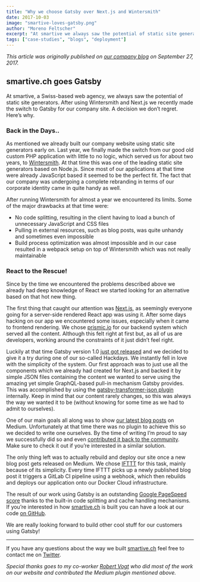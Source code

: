 ```yaml
---
title: "Why we choose Gatsby over Next.js and Wintersmith"
date: 2017-10-03
image: "smartive-loves-gatsby.png"
author: "Moreno Feltscher"
excerpt: "At smartive we always saw the potential of static site generators. We recently made the switch to Gatsby.js for our company site. A decision we don’t regret. Here’s why."
tags: ["case-studies", "blogs", "deployment"]
---
```


_This article was originally published on [our company blog](https://blog.smartive.ch/smartive-ch-goes-gatsby-js-27a056b3b817) on September 27, 2017._

## smartive.ch goes Gatsby

At smartive, a Swiss-based web agency, we always saw the potential of static site generators. After using Wintersmith and Next.js we recently made the switch to Gatsby for our company site. A decision we don’t regret. Here’s why.

### Back in the Days..

As mentioned we already built our company website using static site generators early on. Last year, we finally made the switch from our good old custom PHP application with little to no logic, which served us for about two years, to [Wintersmith](http://wintersmith.io/). At that time this was one of the leading static site generators based on Node.js. Since most of our applications at that time were already JavaScript based it seemed to be the perfect fit. The fact that our company was undergoing a complete rebranding in terms of our corporate identity came in quite handy as well.

After running Wintersmith for almost a year we encountered its limits. Some of the major drawbacks at that time were:

- No code splitting, resulting in the client having to load a bunch of unnecessary JavaScript and CSS files
- Pulling in external resources, such as blog posts, was quite unhandy and sometimes even impossible
- Build process optimization was almost impossible and in our case resulted in a webpack setup on top of Wintersmith which was not really maintainable

### React to the Rescue!

Since by the time we encountered the problems described above we already had deep knowledge of React we started looking for an alternative based on that hot new thing.

The first thing that caught our attention was [Next.js](https://github.com/vercel/next.js/), as seemingly everyone going for a server-side rendered React app was using it. After some days hacking on our app we encountered some issues, especially when it came to frontend rendering. We chose [prismic.io](https://prismic.io/) for our backend system which served all the content. Although this felt right at first but, as all of us are developers, working around the constraints of it just didn’t feel right.

Luckily at that time Gatsby version 1.0 [just got released](/blog/gatsby-v1/) and we decided to give it a try during one of our so-called Hackdays. We instantly fell in love with the simplicity of the system. Our first approach was to just use all the components which we already had created for Next.js and backed it by simple JSON files containing the content we wanted to serve using the amazing yet simple GraphQL-based pull-in mechanism Gatsby provides. This was accomplished by using the [gatsby-transformer-json plugin](https://www.npmjs.com/package/gatsby-transformer-json) internally. Keep in mind that our content rarely changes, so this was always the way we wanted it to be (without knowing for some time as we had to admit to ourselves).

One of our main goals all along was to show [our latest blog posts](https://blog.smartive.ch) on Medium. Unfortunately at that time there was no plugin to achieve this so we decided to write one ourselves. By the time of writing I’m proud to say we successfully did so and even [contributed it back to the community](https://github.com/gatsbyjs/gatsby/pull/1907). Make sure to check it out if you’re interested in a similar solution.

The only thing left was to actually rebuild and deploy our site once a new blog post gets released on Medium. We chose [IFTTT](https://ifttt.com/) for this task, mainly because of its simplicity. Every time IFTTT picks up a newly published blog post it triggers a GitLab CI pipeline using a webhook, which then rebuilds and deploys our application onto our Docker Cloud infrastructure.

The result of our work using Gatsby is an outstanding [Google PageSpeed score](https://developers.google.com/speed/pagespeed/insights/?url=https://smartive.ch&tab=desktop) thanks to the built-in code splitting and cache handling mechanisms. If you’re interested in how [smartive.ch](https://smartive.ch/) is built you can have a look at our code [on GitHub](https://github.com/smartive/smartive.ch).

We are really looking forward to build other cool stuff for our customers using Gatsby!

---

If you have any questions about the way we built [smartive.ch](https://smartive.ch) feel free to contact me on [Twitter](https://twitter.com/luagsh_mrn).

_Special thanks goes to my co-worker [Robert Vogt](https://twitter.com/_deniaz) who did most of the work on our website and contributed the Medium plugin mentioned above._
